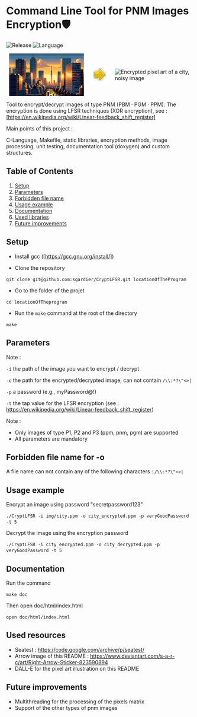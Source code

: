 # Command Line Tool for PNM Images Encryption🛡️
![Release](https://img.shields.io/badge/Release-v1.0-blueviolet)
![Language](https://img.shields.io/badge/c-%2300599C.svg)

<div style="display: flex; justify-content: space-around; align-items: center;">
  <img src="img/decrypted.png" alt="Pixel art of a city" style="width: 40%;"/>
  <img src="img/left.png" alt="Arrow poiting from left to right" style="width: 10%;"/>
  <img src="img/encrypted.png" alt="Encrypted pixel art of a city, noisy image" style="width: 40%;"/>
</div>


Tool to encrypt/decrypt images of type PNM (PBM · PGM · PPM). The encryption is done using LFSR techniques (XOR encryption), see : [https://en.wikipedia.org/wiki/Linear-feedback_shift_register]

Main points of this project :

C-Language, Makefile, static libraries, encryption methods, image processing, unit testing, documentation tool (doxygen) and custom structures.

## Table of Contents
1. [Setup](#setup)
2. [Parameters](#parameters)
3. [Forbidden file name](#forbidden-file-name-for--o)
4. [Usage example](#usage-example)
5. [Documentation](#documentation)
6. [Used libraries](#used-libraries)
7. [Future improvements](#future-improvements)

## Setup
- Install gcc ([https://gcc.gnu.org/install/])

- Clone the repository
```console
git clone git@github.com:sgardier/CryptLFSR.git locationOfTheProgram
```
- Go to the folder of the projet
```console
cd locationOfTheprogram
```
- Run the ```make``` command at the root of the directory
```console
make
```

## Parameters
Note :

`-i` the path of the image you want to encrypt / decrypt

`-o` the path for the encrypted/decrypted image, can not contain `/\\:*?\"<>|`

`-p` a password (e.g., myPassword@!)

`-t` the tap value for the LFSR encryption (see : https://en.wikipedia.org/wiki/Linear-feedback_shift_register)

Note : 
- Only images of type P1, P2 and P3 (ppm, pnm, pgm) are supported
- All parameters are mandatory

## Forbidden file name for -o
A file name can not contain any of the following characters : `/\\:*?\"<>|`

## Usage example
Encrypt an image using password "secretpassword123"

```console
./CryptLFSR -i img/city.ppm -o city_encrypted.ppm -p veryGoodPassword -t 5
```

Decrypt the image using the encryption password 
```console
./CryptLFSR -i city_encrypted.ppm -o city_decrypted.ppm -p veryGoodPassword -t 5
```

## Documentation
Run the command
```console
make doc
```
Then open doc/html/index.html
```console
open doc/html/index.html
```

## Used resources
- Seatest : https://code.google.com/archive/p/seatest/
- Arrow image of this README : https://www.deviantart.com/s-a-r-c/art/Right-Arrow-Sticker-823590894
- DALL-E for the pixel art illustration on this README
## Future improvements
- Multithreading for the processing of the pixels matrix
- Support of the other types of pnm images
